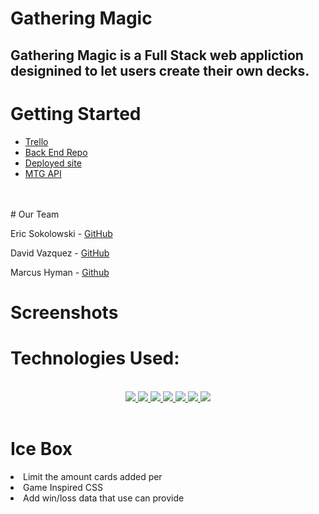 # Gathering Magic

## Gathering Magic is a Full Stack web appliction designined to let users create their own decks.



# Getting Started 
* [Trello](https://trello.com/b/2cbArLBF/gatheringmana)
* [Back End Repo](https://github.com/EricSokolowski/gathering-mana-back-end)
* [Deployed site]()
* [MTG API](https://docs.magicthegathering.io/)
 <br>
 <br>
# Our Team

Eric Sokolowski - [GitHub](https://github.com/EricSokolowski)

David Vazquez - [GitHub](https://github.com/IPREM1ERI)

Marcus Hyman - [Github](https://github.com/hymanrcus)

# Screenshots



# Technologies Used:


<div align ="center">
<br>
<a href="#"><img src="https://img.shields.io/badge/Visual%20Studio-5C2D91.svg?style=for-the-badge&logo=visual-studio&logoColor=white" /> </a>
<a href="#"><img src="https://img.shields.io/badge/html5-%23E34F26.svg?style=for-the-badge&logo=html5&logoColor=white" />  </a>
<a href ="#"><img src="https://img.shields.io/badge/javascript-%23323330.svg?style=for-the-badge&logo=javascript&logoColor=%23F7DF1E" />  </a>
<a href="#"><img src="https://img.shields.io/badge/css3-%231572B6.svg?style=for-the-badge&logo=css3&logoColor=white" />  </a>
<a href="#"><img src="https://img.shields.io/badge/express.js-%23404d59.svg?style=for-the-badge&logo=express&logoColor=%2361DAFB"> </a>
<a href="#"><img src="https://img.shields.io/badge/MongoDB-%234ea94b.svg?style=for-the-badge&logo=mongodb&logoColor=white"> </a>
<a href="#"><img src="https://img.shields.io/badge/react-%23323330.svg?style=for-the-badge&logo=react&logoColor=white"> </a>
<br>
</div>
<br>


# Ice Box
<li>Limit the amount cards added per
<li>Game Inspired CSS
<li>Add  win/loss data that use can provide






